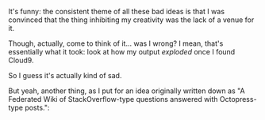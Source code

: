 It's funny: the consistent theme of all these bad ideas is that I was convinced that the thing inhibiting my creativity was the lack of a venue for it.

Though, actually, come to think of it... was I wrong? I mean, that's essentially what it took: look at how my output *exploded* once I found Cloud9.

So I guess it's actually kind of sad.

But yeah, another thing, as I put for an idea originally written down as "A Federated Wiki of StackOverflow-type questions answered with Octopress-type posts.":


